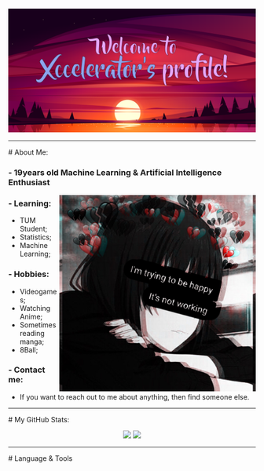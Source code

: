 <img src="https://github.com/xccelerator/xccelerator/blob/main/files/banner.png"></img>
<hr/>
# About Me:

### - 19years old Machine Learning & Artificial Intelligence Enthusiast

<img src="https://github.com/xccelerator/xccelerator/blob/main/files/5ad984a1de7345d4a8d277d8c0716897.jpg" alt="side Image" align="right" width="400" height="auto" />

### - Learning:
- TUM Student;
- Statistics;
- Machine Learning;

### - Hobbies:
- Videogames;
- Watching Anime;
- Sometimes reading manga;
- 8Ball;

### - Contact me:
- If you want to reach out to me about anything, then find someone else.
<hr/>
# My GitHub Stats:

<p align = "center">
  <img  src = "https://github-readme-stats.vercel.app/api?username=xccelerator&show_icons=true&theme=radical&line_height=27">
  <img src = "https://github-readme-stats.vercel.app/api/top-langs/?username=xccelerator&hide=html,css,java,shaderlab,kotlin,hlsl&theme=radical">
</p>
<hr/>
# Language & Tools
